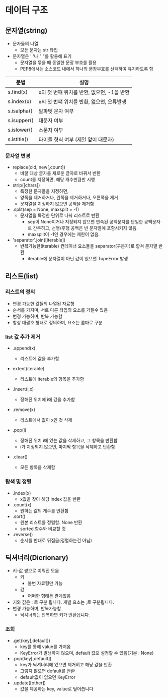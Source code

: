 # 데이터 구조



## 문자열(string)

- 문자들의 나열
  - 모든 문자는 str 타입
- 문자열은 ' '나  " "를 활용해 표기
  - 문자열을 묶을 때 동일한 문장 부호를 활용
  - PEP8에서는 소스코드 내에서 하나의 문장부호를 선택하여 유지하도록 함

| 문법        | 설명                                       |
| ----------- | ------------------------------------------ |
| s.find(x)   | x의 첫 번쨰 위치를 반환, 없으면, -1을 반환 |
| s.index(x)  | x의 첫 번쨰 위치를 반환, 없으면, 오류발생  |
| s.isalpha() | 알파벳 문자 여부                           |
| s.isupper() | 대문자 여부                                |
| s.islower() | 소문자 여부                                |
| s.istitle() | 타이틀 형식 여부 (제일 앞이 대문자)        |

### 문자열 변경

- replace(old, new[,count])
  - 바꿀 대상 글자를 새로운 글자로 바꿔서 반환
  - count를 지정하면, 해당 개수만큼만 시행
- strip([chars])
  - 특정한 문자들을 지정하면,
  - 양쪽을 제거하거나, 왼쪽을 제거하거나, 오른쪽을 제거
  - 문자열을 지정하지 않으면 공백을 제거함
- .split(sep = None, maxsplit = -1)
  - 문자열을 특정한 단위로 나눠 리스트로 반환
    - sep이 None이거나 지정되지 않으면 연속된 공백문자를 단일한 공백문자로 간주하고, 선행/후행 공백은 빈 문자열에 포함시키지 않음.
    - maxsplit이 -1인 경우에는 제한이 없음.
- 'separator'.join([iterable])
  - 반복가능한(iterable) 컨테이너 요소들을 separator(구분자)로 합쳐 문자열 반환
    - iterable에 문자열이 아닌 값이 있으면 TupeError 발생

## 리스트(list)

### 리스트의 정의

- 변경 가능한 값들의 나열된 자료형
- 순서를 가지며, 서로 다른 타입의 요소를 가질수 있음
- 변경 가능하며, 반복 가능함
- 항상 대괄호 형태로 정의하며, 요소는 콤마로 구분

### list 값 추가 제거

- .append(x)
  - 리스트에 값을 추가함
- extent(iterable)
  - 리스트에 iterable의 항목을 추가함

- .insert(i,x)
  - 정해진 위치에 i에 값을 추가함
- .remove(x)
  - 리스트에서 값이 x인 것 삭제
- .pop(i)
  - 정해진 위치 i에 있는 값을 삭제하고, 그 항목을 반환함
  - i가 지정되지 않으면, 마지막 항목을 삭제하고 반환함
- .clear()
  - 모든 항목을 삭제함

### 탐색 및 정렬

- .index(x)
  - x값을 찾아 해당 index 값을 반환
- .count(x)
  - 원하는 값의 개수를 반환함
- .sort()
  - 원본 리스트를 정렬함. None 반환
  - sorted 함수와 비교할 것
- .reverse()
  - 순서를 반대로 뒤집음(정렬하는건 아님)

## 딕셔너리(Dicrionary)

- 키-값 쌍으로 이뤄진 모음
  - 키
    - 불변 자료형만 가능
  - 값
    - 어떠한 형태든 관계없음
- 키와 값은 : 로 구분 됩니다. 개별 요소는 ,로 구분됩니다.
- 변경 가능하며, 반복가능함
  - 딕셔너리는 반복하면 키가 반환됩니다.



### 조회

- .get(key[,default])
  - key를 통해 value를 가져옴
  - KeyError가 발생하지 않으며, default 값으 설정할 수 있음(기본 : None)
- .pop(key[,default])
  - key가 딕셔너리에 있으면 제거히고 해당 값을 반환
  - 그렇지 않으면 default를 반환
  - default값이 없으면 KeyError
- .update([other])
  - 값을 제공하는 key, value로 덮어씁니다